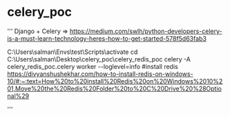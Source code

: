 # celery_poc

'''
Django + Celery => https://medium.com/swlh/python-developers-celery-is-a-must-learn-technology-heres-how-to-get-started-578f5d63fab3

C:\Users\salman\Envs\test\Scripts\activate
cd C:\Users\salman\Desktop\celery_poc\celery_redis_poc
celery -A celery_redis_poc.celery worker --loglevel=info
#install redis
https://divyanshushekhar.com/how-to-install-redis-on-windows-10/#:~:text=How%20to%20install%20Redis%20on%20Windows%2010%201,Move%20the%20Redis%20Folder%20to%20C%20Drive%20%28Optional%29


'''
